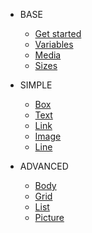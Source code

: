 * BASE

  * [Get started](/base/started.md)
  * [Variables](/base/variables.md)
  * [Media](/base/media.md)
  * [Sizes](/base/sizes.md)
  <!-- * [Colors](/base/colors.md) -->
  <!-- * [Text](/base/text.md) -->

* SIMPLE

  * [Box](blocks/box.md)
  * [Text](blocks/text.md)
  * [Link](blocks/link.md)
  * [Image](blocks/image.md)
  * [Line](blocks/line.md)

* ADVANCED

  * [Body](blocks/body.md)
  * [Grid](blocks/grid.md)
  * [List](blocks/list.md)
  * [Picture](blocks/picture.md)
